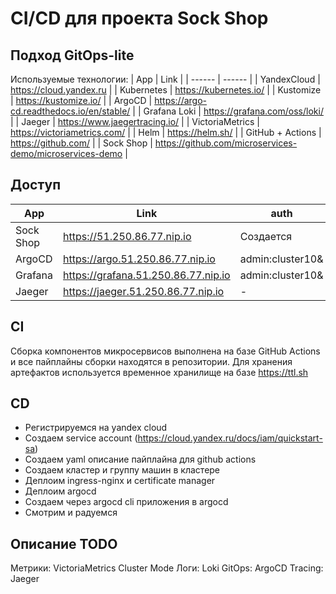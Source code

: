 # CI/CD для проекта Sock Shop
## Подход GitOps-lite

Используемые технологии:
|  App | Link |
| ------ | ------ |
| YandexCloud | https://cloud.yandex.ru |
| Kubernetes | https://kubernetes.io/ |
| Kustomize | https://kustomize.io/ |
| ArgoCD | https://argo-cd.readthedocs.io/en/stable/ |
| Grafana Loki | https://grafana.com/oss/loki/ |
| Jaeger | https://www.jaegertracing.io/ |
| VictoriaMetrics | https://victoriametrics.com/ |
| Helm | https://helm.sh/ |
| GitHub + Actions | https://github.com/ |
| Sock Shop | https://github.com/microservices-demo/microservices-demo |

## Доступ
|  App | Link | auth |
| ------ | ------ | ------ |
| Sock Shop | https://51.250.86.77.nip.io | Создается |
| ArgoCD | https://argo.51.250.86.77.nip.io | admin:cluster10& |
| Grafana | https://grafana.51.250.86.77.nip.io | admin:cluster10& |
| Jaeger | https://jaeger.51.250.86.77.nip.io | - |


## CI

Сборка компонентов микросервисов выполнена на базе GitHub Actions и все пайплайны сборки находятся в репозитории.
Для хранения артефактов используется временное хранилище на базе https://ttl.sh

## CD

- Регистрируемся на yandex cloud
- Создаем service account (https://cloud.yandex.ru/docs/iam/quickstart-sa)
- Создаем yaml описание пайплайна для github actions
- Создаем кластер и группу машин в кластере
- Деплоим ingress-nginx и certificate manager
- Деплоим argocd
- Создаем через argocd cli приложения в argocd
- Смотрим и радуемся

## Описание TODO

Метрики: VictoriaMetrics Cluster Mode
Логи: Loki
GitOps: ArgoCD
Tracing: Jaeger